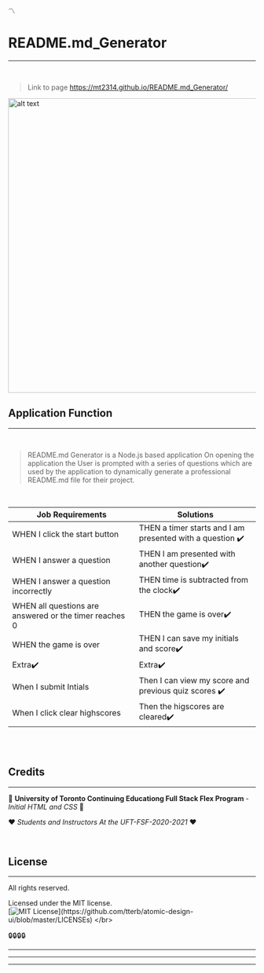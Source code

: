 

:part_alternation_mark:

# README.md_Generator

---
<br />

>Link to page https://mt2314.github.io/README.md_Generator/

<img src="assets/Images/websiteScreenshot.png" alt="alt text" width="600"/>

## Application Function
---

</br>

> README.md Generator is a Node.js based application 
> On opening the application the User is prompted with a series of questions which are used by the application to dynamically generate a professional README.md file for their project. 

 
</br>

| Job Requirements                               | Solutions                                                                                       |
| ---------------------------------------------- | ----------------------------------------------------------------------------------------------- |
| WHEN I click the start button                   | THEN a timer starts and I am presented with a question   :heavy_check_mark:                                                          |
| WHEN I answer a question | THEN I am presented with another question:heavy_check_mark: |
| WHEN I answer a question incorrectly                 | THEN time is subtracted from the clock:heavy_check_mark:                                                           |
| WHEN all questions are answered or the timer reaches 0             | THEN the game is over:heavy_check_mark:                                                              |
| WHEN the game is over                  | THEN I can save my initials and score:heavy_check_mark:                                                        |
| Extra:heavy_check_mark:               | Extra:heavy_check_mark:                                                              |
| When I submit Intials                 | Then I can view my score and previous quiz scores :heavy_check_mark:                                                        |
| When I click clear highscores               | Then the higscores are cleared:heavy_check_mark: 

</br>
</br>


## Credits
---
:school: 
**University of Toronto Continuing Educationg
Full Stack Flex Program** - *Initial HTML and CSS*
:school:

:heart: 
*Students and Instructors At the UFT-FSF-2020-2021*
:heart:

</br>

## License
---

All rights reserved.

Licensed under the MIT license.
<br>
[![MIT License](https://img.shields.io/apm/l/atomic-design-ui.svg?)](https://github.com/tterb/atomic-design-ui/blob/master/LICENSEs)
</br>

:lock::lock::lock::lock:

_____
____
___
